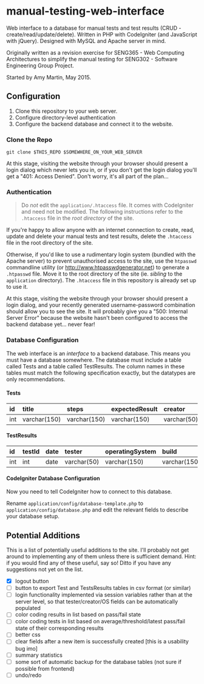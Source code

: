 # manual-testing-web-interface
Web interface to a database for manual tests and test results (CRUD - create/read/update/delete). Written in PHP with CodeIgniter (and JavaScript with jQuery). Designed with MySQL and Apache server in mind.

Originally written as a revision exercise for SENG365 - Web Computing Architectures to simplify the manual testing for SENG302 - Software Engineering Group Project.

Started by Amy Martin, May 2015.

## Configuration
1. Clone this repository to your web server.
1. Configure directory-level authentication 
1. Configure the backend database and connect it to the website.

### Clone the Repo
`git clone $THIS_REPO $SOMEWHERE_ON_YOUR_WEB_SERVER`

At this stage, visiting the website through your browser should present a login dialog which never lets you in, or if you don't get the login dialog you'll get a "401: Access Denied". Don't worry, it's all part of the plan...

### Authentication

> Do *not* edit the `application/.htaccess` file. It comes with CodeIgniter and need not be modified. The following instructions refer to the `.htaccess` file in the *root directory* of the site.

If you're happy to allow anyone with an internet connection to create, read, update and delete your manual tests and test results, delete the `.htaccess` file in the root directory of the site.

Otherwise, if you'd like to use a rudimentary login system (bundled with the Apache server) to prevent unauthorised access to the site, use the `htpasswd` commandline utility (or http://www.htpasswdgenerator.net) to generate a `.htpasswd` file. Move it to the root directory of the site (ie. *sibling* to the `application` directory). The `.htaccess` file in this repository is already set up to use it.

At this stage, visiting the website through your browser should present a login dialog, and your recently generated username-password combination should allow you to see the site. It will probably give you a "500: Internal Server Error" because the website hasn't been configured to access the backend database yet... never fear!

### Database Configuration
The web interface is an *interface* to a backend database. This means you must have a database somewhere. The database must include a table called Tests and a table called TestResults. The column names in these tables must match the following specification exactly, but the datatypes are only recommendations.

#### Tests
id  | title        | steps        | expectedResult | creator     | creationDate
:---|:-------------|:-------------|:---------------|:------------|:------------
int | varchar(150) | varchar(150) | varchar(150)   | varchar(50) | date

#### TestResults
id  | testId | date | tester      | operatingSystem | build        | result          | comment
:---|:-------|:-----|:------------|:----------------|:-------------|:----------------|:------
int | int    | date | varchar(50) | varchar(150)    | varchar(150) | enum(PASS,FAIL) | varchar(150)

#### CodeIgniter Database Configuration
Now you need to tell CodeIgniter how to connect to this database.

Rename `application/config/database-template.php` to `application/config/database.php` and edit the relevant fields to describe your database setup. 

## Potential Additions
This is a list of potentially useful additions to the site. I'll probably not get around to implementing any of them unless there is sufficient demand. Hint: if you would find any of these useful, say so! Ditto if you have any suggestions not yet on the list.
* [x] logout button
* [ ] button to export Test and TestsResults tables in csv format (or similar)
* [ ] login functionality implemented via session variables rather than at the server level, so that tester/creator/OS fields can be automatically populated
* [ ] color coding results in list based on pass/fail state
* [ ] color coding tests in list based on average/threshold/latest pass/fail state of their corresponding results
* [ ] better css
* [ ] clear fields after a new item is successfully created [this is a usability bug imo]
* [ ] summary statistics
* [ ] some sort of automatic backup for the database tables (not sure if possible from frontend)
* [ ] undo/redo
